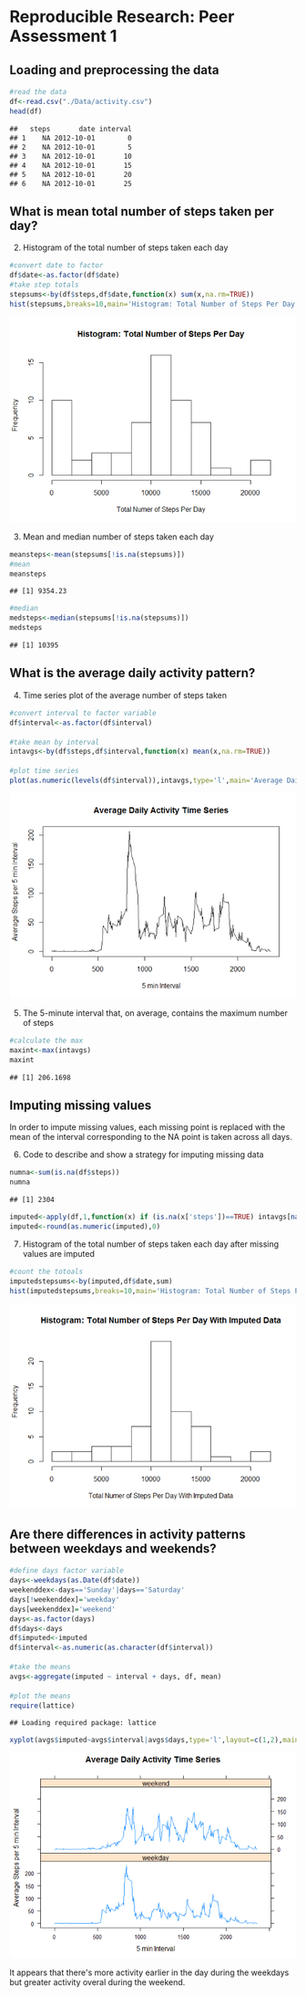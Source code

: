 # Reproducible Research: Peer Assessment 1


## Loading and preprocessing the data


```r
#read the data
df<-read.csv("./Data/activity.csv")
head(df)
```

```
##   steps       date interval
## 1    NA 2012-10-01        0
## 2    NA 2012-10-01        5
## 3    NA 2012-10-01       10
## 4    NA 2012-10-01       15
## 5    NA 2012-10-01       20
## 6    NA 2012-10-01       25
```

## What is mean total number of steps taken per day?

2. Histogram of the total number of steps taken each day

```r
#convert date to factor
df$date<-as.factor(df$date)
#take step totals
stepsums<-by(df$steps,df$date,function(x) sum(x,na.rm=TRUE))
hist(stepsums,breaks=10,main='Histogram: Total Number of Steps Per Day',xlab='Total Numer of Steps Per Day')
```

![](PA1_template_files/figure-html/unnamed-chunk-2-1.png)

3. Mean and median number of steps taken each day

```r
meansteps<-mean(stepsums[!is.na(stepsums)])
#mean
meansteps
```

```
## [1] 9354.23
```

```r
#median
medsteps<-median(stepsums[!is.na(stepsums)])
medsteps
```

```
## [1] 10395
```

## What is the average daily activity pattern?

4. Time series plot of the average number of steps taken

```r
#convert interval to factor variable
df$interval<-as.factor(df$interval)

#take mean by interval
intavgs<-by(df$steps,df$interval,function(x) mean(x,na.rm=TRUE))

#plot time series
plot(as.numeric(levels(df$interval)),intavgs,type='l',main='Average Daily Activity Time Series',xlab='5 min Interval', ylab='Average Steps per 5 min Interval')
```

![](PA1_template_files/figure-html/unnamed-chunk-4-1.png)

5. The 5-minute interval that, on average, contains the maximum number of steps

```r
#calculate the max
maxint<-max(intavgs)
maxint
```

```
## [1] 206.1698
```


## Imputing missing values
In order to impute missing values, each missing point is replaced with the mean of the interval corresponding to the NA point is taken across all days.

6. Code to describe and show a strategy for imputing missing data

```r
numna<-sum(is.na(df$steps))
numna
```

```
## [1] 2304
```

```r
imputed<-apply(df,1,function(x) if (is.na(x['steps'])==TRUE) intavgs[names(intavgs)==x['interval']] else x['steps'])
imputed<-round(as.numeric(imputed),0)
```

7. Histogram of the total number of steps taken each day after missing values are imputed

```r
#count the totoals
imputedstepsums<-by(imputed,df$date,sum)
hist(imputedstepsums,breaks=10,main='Histogram: Total Number of Steps Per Day With Imputed Data',xlab='Total Numer of Steps Per Day With Imputed Data')
```

![](PA1_template_files/figure-html/unnamed-chunk-7-1.png)

## Are there differences in activity patterns between weekdays and weekends?


```r
#define days factor variable
days<-weekdays(as.Date(df$date))
weekenddex<-days=='Sunday'|days=='Saturday'
days[!weekenddex]='weekday'
days[weekenddex]='weekend'
days<-as.factor(days)
df$days<-days
df$imputed<-imputed
df$interval<-as.numeric(as.character(df$interval))

#take the means
avgs<-aggregate(imputed ~ interval + days, df, mean)

#plot the means
require(lattice)
```

```
## Loading required package: lattice
```

```r
xyplot(avgs$imputed~avgs$interval|avgs$days,type='l',layout=c(1,2),main='Average Daily Activity Time Series',xlab='5 min Interval', ylab='Average Steps per 5 min Interval')
```

![](PA1_template_files/figure-html/unnamed-chunk-8-1.png)


It appears that there's more activity earlier in the day during the weekdays but greater activity overal during the weekend.

